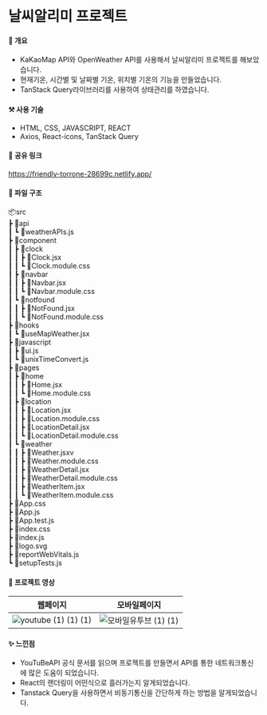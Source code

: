 # 날씨알리미 프로젝트

#### 📝 개요
+ KaKaoMap API와 OpenWeather API를 사용해서 날씨알리미 프로젝트를 해보았습니다.
+ 현재기온, 시간별 및 날짜별 기온, 위치별 기온의 기능을 만들었습니다.
+ TanStack Query라이브러리를 사용하여 상태관리를 하였습니다.

#### ⚒ 사용 기술
+ HTML, CSS, JAVASCRIPT, REACT
+ Axios, React-icons, TanStack Query

#### 🔗 공유 링크
https://friendly-torrone-28699c.netlify.app/

#### 📗  파일 구조
📦src <br/>
 ┣ 📂api <br/>
 ┃ ┗ 📜weatherAPIs.js <br/>
 ┣ 📂component <br/>
 ┃ ┣ 📂clock <br/>
 ┃ ┃ ┣ 📜Clock.jsx <br/>
 ┃ ┃ ┗ 📜Clock.module.css <br/>
 ┃ ┣ 📂navbar <br/>
 ┃ ┃ ┣ 📜Navbar.jsx <br/>
 ┃ ┃ ┗ 📜Navbar.module.css <br/>
 ┃ ┗ 📂notfound <br/>
 ┃ ┃ ┣ 📜NotFound.jsx <br/>
 ┃ ┃ ┗ 📜NotFound.module.css <br/>
 ┣ 📂hooks <br/>
 ┃ ┗ 📜useMapWeather.jsx <br/>
 ┣ 📂javascript <br/>
 ┃ ┣ 📜ui.js <br/>
 ┃ ┗ 📜unixTimeConvert.js <br/>
 ┣ 📂pages <br/>
 ┃ ┣ 📂home <br/>
 ┃ ┃ ┣ 📜Home.jsx <br/>
 ┃ ┃ ┗ 📜Home.module.css <br/>
 ┃ ┣ 📂location <br/>
 ┃ ┃ ┣ 📜Location.jsx <br/>
 ┃ ┃ ┣ 📜Location.module.css <br/>
 ┃ ┃ ┣ 📜LocationDetail.jsx <br/>
 ┃ ┃ ┗ 📜LocationDetail.module.css <br/>
 ┃ ┗ 📂weather <br/>
 ┃ ┃ ┣ 📜Weather.jsxv <br/>
 ┃ ┃ ┣ 📜Weather.module.css <br/>
 ┃ ┃ ┣ 📜WeatherDetail.jsx <br/>
 ┃ ┃ ┣ 📜WeatherDetail.module.css <br/>
 ┃ ┃ ┣ 📜WeatherItem.jsx <br/>
 ┃ ┃ ┗ 📜WeatherItem.module.css <br/>
 ┣ 📜App.css <br/>
 ┣ 📜App.js <br/>
 ┣ 📜App.test.js <br/>
 ┣ 📜index.css <br/>
 ┣ 📜index.js <br/>
 ┣ 📜logo.svg <br/>
 ┣ 📜reportWebVitals.js <br/>
 ┗ 📜setupTests.js <br/>
 
#### 🎥 프로젝트 영상

|웹페이지|모바일페이지|
|------|---|
|![youtube (1) (1) (1)](https://user-images.githubusercontent.com/89916970/224364664-47e01a7a-70b7-4200-aa85-6d70bfa63ee2.gif)|![모바일유투브 (1) (1)](https://user-images.githubusercontent.com/89916970/224376924-7d432a43-f5bc-4a19-9af8-29775fad52b0.gif)|


#### ✨ 느낀점
+ YouTuBeAPI 공식 문서를 읽으며 프로젝트를 만들면서 API를 통한 네트워크통신에 많은 도움이 되었습니다.
+ React의 랜더링이 어떤식으로 흘러가는지 알게되었습니다.
+ Tanstack Query을 사용하면서 비동기통신을 간단하게 하는 방법을 알게되었습니다.






